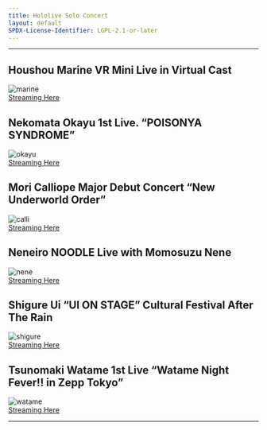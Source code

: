 ```yaml
---
title: Hololive Solo Concert
layout: default
SPDX-License-Identifier: LGPL-2.1-or-later
---
```


---

## Houshou Marine VR Mini Live in Virtual Cast

<div class="container">
  <img src="https://xx58j-my.sharepoint.com/:i:/g/personal/akunanime_xx58j_onmicrosoft_com/EfeN7GD53lNLnsDnMPEIw4ABSRDEGNtXT2pFGUhKYtWcKw?download=1" alt="marine"/>
</div>
<a href="../marine/" class="button" role="button">
  Streaming Here
</a>

## Nekomata Okayu 1st Live. “POISONYA SYNDROME”

<div class="container">
  <img src="https://xx58j-my.sharepoint.com/:i:/g/personal/akunanime_xx58j_onmicrosoft_com/ET4iAvBjwyhAhCXwKCmaUMAB2rsUx_2aJXPK_XLUvdmUkA?download=1" alt="okayu"/>
</div>
<a href="../okayu/" class="button" role="button">
  Streaming Here
</a>

## Mori Calliope Major Debut Concert “New Underworld Order”

<div class="container">
  <img src="https://xx58j-my.sharepoint.com/:i:/g/personal/akunanime_xx58j_onmicrosoft_com/Eb1gs7Q2TNNHgvfwqgV3WVoBayzv1aV7_7pF8DXW_sb9Ag?download=1" alt="calli"/>
</div>
<a href="../calli/" class="button" role="button">
  Streaming Here
</a>

## Neneiro NOODLE Live with Momosuzu Nene

<div class="container">
  <img src="https://xx58j-my.sharepoint.com/:i:/g/personal/akunanime_xx58j_onmicrosoft_com/ETtEbe4-ALlFhVOEud146aEBziNXTiFbVt7gZCjaoZ_TrA?download=1" alt="nene"/>
</div>
<a href="../nene/" class="button" role="button">
  Streaming Here
</a>

## Shigure Ui “UI ON STAGE” Cultural Festival After The Rain

<div class="container">
  <img src="https://xx58j-my.sharepoint.com/:i:/g/personal/akunanime_xx58j_onmicrosoft_com/ETLIq1JXTOZPr6Xv73aj37gBUr9dFdcGKgswwep1ENbCAw?download=1" alt="shigure"/>
</div>
<a href="../shigure/" class="button" role="button">
  Streaming Here
</a>

## Tsunomaki Watame 1st Live “Watame Night Fever!! in Zepp Tokyo”

<div class="container">
  <img src="https://xx58j-my.sharepoint.com/:i:/g/personal/akunanime_xx58j_onmicrosoft_com/EWeSQ9c13JhFq6_Smq_dHqsBEz5b-lW58aVVFaSyUiZDgw?download=1" alt="watame"/>
</div>
<a href="../watame/" class="button" role="button">
  Streaming Here
</a>

---
